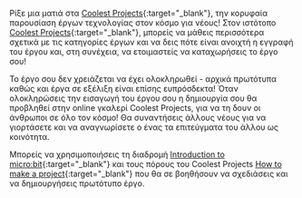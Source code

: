 Ρίξε μια ματιά στα [Coolest Projects](https://coolestprojects.org/){:target="_blank"}, την κορυφαία παρουσίαση έργων τεχνολογίας στον κόσμο για νέους! Στον ιστότοπο [Coolest Projects](https://coolestprojects.org/){:target="_blank"}, μπορείς να μάθεις περισσότερα σχετικά με τις κατηγορίες έργων και να δεις πότε είναι ανοιχτή η εγγραφή του έργου και, στη συνέχεια, να ετοιμαστείς να καταχωρήσεις το έργο σου!

Το έργο σου δεν χρειάζεται να έχει ολοκληρωθεί - αρχικά πρωτότυπα καθώς και έργα σε εξέλιξη είναι επίσης ευπρόσδεκτα! Όταν ολοκληρώσεις την εισαγωγή του έργου σου η δημιουργία σου θα προβληθεί στην online γκαλερί Coolest Projects, για να τη δουν οι άνθρωποι σε όλο τον κόσμο! Θα συναντήσεις άλλους νέους για να γιορτάσετε και να αναγνωρίσετε ο ένας τα επιτεύγματα του άλλου ως κοινότητα.

Μπορείς να χρησιμοποιήσεις τη διαδρομή [Introduction to micro:bit](https://projects.raspberrypi.org/el-GR/pathways/microbit-intro){:target="_blank"} και τους πόρους του Coolest Projects [How to make a project](https://coolestprojects.org/2020/03/31/how-to-make-a-project-workbook-and-additional-resources/){:target="_blank"} που θα σε βοηθήσουν να σχεδιάσεις και να δημιουργήσεις πρωτότυπο έργο.
